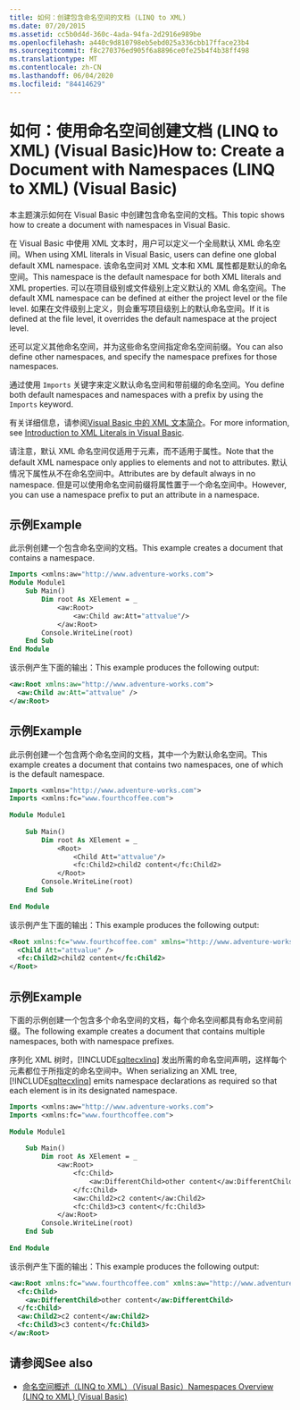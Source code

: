 ```yaml
---
title: 如何：创建包含命名空间的文档 (LINQ to XML)
ms.date: 07/20/2015
ms.assetid: cc5b0d4d-360c-4ada-94fa-2d2916e989be
ms.openlocfilehash: a440c9d810798eb5ebd025a336cbb17fface23b4
ms.sourcegitcommit: f8c270376ed905f6a8896ce0fe25b4f4b38ff498
ms.translationtype: MT
ms.contentlocale: zh-CN
ms.lasthandoff: 06/04/2020
ms.locfileid: "84414629"
---
```

# <a name="how-to-create-a-document-with-namespaces-linq-to-xml-visual-basic"></a><span data-ttu-id="5548f-102">如何：使用命名空间创建文档 (LINQ to XML) (Visual Basic)</span><span class="sxs-lookup"><span data-stu-id="5548f-102">How to: Create a Document with Namespaces (LINQ to XML) (Visual Basic)</span></span>
<span data-ttu-id="5548f-103">本主题演示如何在 Visual Basic 中创建包含命名空间的文档。</span><span class="sxs-lookup"><span data-stu-id="5548f-103">This topic shows how to create a document with namespaces in Visual Basic.</span></span>  
  
 <span data-ttu-id="5548f-104">在 Visual Basic 中使用 XML 文本时，用户可以定义一个全局默认 XML 命名空间。</span><span class="sxs-lookup"><span data-stu-id="5548f-104">When using XML literals in Visual Basic, users can define one global default XML namespace.</span></span> <span data-ttu-id="5548f-105">该命名空间对 XML 文本和 XML 属性都是默认的命名空间。</span><span class="sxs-lookup"><span data-stu-id="5548f-105">This namespace is the default namespace for both XML literals and XML properties.</span></span> <span data-ttu-id="5548f-106">可以在项目级别或文件级别上定义默认的 XML 命名空间。</span><span class="sxs-lookup"><span data-stu-id="5548f-106">The default XML namespace can be defined at either the project level or the file level.</span></span> <span data-ttu-id="5548f-107">如果在文件级别上定义，则会重写项目级别上的默认命名空间。</span><span class="sxs-lookup"><span data-stu-id="5548f-107">If it is defined at the file level, it overrides the default namespace at the project level.</span></span>  
  
 <span data-ttu-id="5548f-108">还可以定义其他命名空间，并为这些命名空间指定命名空间前缀。</span><span class="sxs-lookup"><span data-stu-id="5548f-108">You can also define other namespaces, and specify the namespace prefixes for those namespaces.</span></span>  
  
 <span data-ttu-id="5548f-109">通过使用 `Imports` 关键字来定义默认命名空间和带前缀的命名空间。</span><span class="sxs-lookup"><span data-stu-id="5548f-109">You define both default namespaces and namespaces with a prefix by using the `Imports` keyword.</span></span>  
  
 <span data-ttu-id="5548f-110">有关详细信息，请参阅[Visual Basic 中的 XML 文本简介](introduction-to-xml-literals.md)。</span><span class="sxs-lookup"><span data-stu-id="5548f-110">For more information, see [Introduction to XML Literals in Visual Basic](introduction-to-xml-literals.md).</span></span>  
  
 <span data-ttu-id="5548f-111">请注意，默认 XML 命名空间仅适用于元素，而不适用于属性。</span><span class="sxs-lookup"><span data-stu-id="5548f-111">Note that the default XML namespace only applies to elements and not to attributes.</span></span> <span data-ttu-id="5548f-112">默认情况下属性从不在命名空间中。</span><span class="sxs-lookup"><span data-stu-id="5548f-112">Attributes are by default always in no namespace.</span></span> <span data-ttu-id="5548f-113">但是可以使用命名空间前缀将属性置于一个命名空间中。</span><span class="sxs-lookup"><span data-stu-id="5548f-113">However, you can use a namespace prefix to put an attribute in a namespace.</span></span>  
  
## <a name="example"></a><span data-ttu-id="5548f-114">示例</span><span class="sxs-lookup"><span data-stu-id="5548f-114">Example</span></span>  
 <span data-ttu-id="5548f-115">此示例创建一个包含命名空间的文档。</span><span class="sxs-lookup"><span data-stu-id="5548f-115">This example creates a document that contains a namespace.</span></span>  
  
```vb  
Imports <xmlns:aw="http://www.adventure-works.com">  
Module Module1  
    Sub Main()  
        Dim root As XElement = _  
            <aw:Root>  
                <aw:Child aw:Att="attvalue"/>  
            </aw:Root>  
        Console.WriteLine(root)  
    End Sub  
End Module  
```  
  
 <span data-ttu-id="5548f-116">该示例产生下面的输出：</span><span class="sxs-lookup"><span data-stu-id="5548f-116">This example produces the following output:</span></span>  
  
```xml  
<aw:Root xmlns:aw="http://www.adventure-works.com">  
  <aw:Child aw:Att="attvalue" />  
</aw:Root>  
```  
  
## <a name="example"></a><span data-ttu-id="5548f-117">示例</span><span class="sxs-lookup"><span data-stu-id="5548f-117">Example</span></span>  
 <span data-ttu-id="5548f-118">此示例创建一个包含两个命名空间的文档，其中一个为默认命名空间。</span><span class="sxs-lookup"><span data-stu-id="5548f-118">This example creates a document that contains two namespaces, one of which is the default namespace.</span></span>  
  
```vb  
Imports <xmlns="http://www.adventure-works.com">  
Imports <xmlns:fc="www.fourthcoffee.com">  
  
Module Module1  
  
    Sub Main()  
        Dim root As XElement = _  
            <Root>  
                <Child Att="attvalue"/>  
                <fc:Child2>child2 content</fc:Child2>  
            </Root>  
        Console.WriteLine(root)  
    End Sub  
  
End Module  
```  
  
 <span data-ttu-id="5548f-119">该示例产生下面的输出：</span><span class="sxs-lookup"><span data-stu-id="5548f-119">This example produces the following output:</span></span>  
  
```xml  
<Root xmlns:fc="www.fourthcoffee.com" xmlns="http://www.adventure-works.com">  
  <Child Att="attvalue" />  
  <fc:Child2>child2 content</fc:Child2>  
</Root>  
```  
  
## <a name="example"></a><span data-ttu-id="5548f-120">示例</span><span class="sxs-lookup"><span data-stu-id="5548f-120">Example</span></span>  
 <span data-ttu-id="5548f-121">下面的示例创建一个包含多个命名空间的文档，每个命名空间都具有命名空间前缀。</span><span class="sxs-lookup"><span data-stu-id="5548f-121">The following example creates a document that contains multiple namespaces, both with namespace prefixes.</span></span>  
  
 <span data-ttu-id="5548f-122">序列化 XML 树时，[!INCLUDE[sqltecxlinq](~/includes/sqltecxlinq-md.md)] 发出所需的命名空间声明，这样每个元素都位于所指定的命名空间中。</span><span class="sxs-lookup"><span data-stu-id="5548f-122">When serializing an XML tree, [!INCLUDE[sqltecxlinq](~/includes/sqltecxlinq-md.md)] emits namespace declarations as required so that each element is in its designated namespace.</span></span>  
  
```vb  
Imports <xmlns:aw="http://www.adventure-works.com">  
Imports <xmlns:fc="www.fourthcoffee.com">  
  
Module Module1  
  
    Sub Main()  
        Dim root As XElement = _  
            <aw:Root>  
                <fc:Child>  
                    <aw:DifferentChild>other content</aw:DifferentChild>  
                </fc:Child>  
                <aw:Child2>c2 content</aw:Child2>  
                <fc:Child3>c3 content</fc:Child3>  
            </aw:Root>  
        Console.WriteLine(root)  
    End Sub  
  
End Module  
```  
  
 <span data-ttu-id="5548f-123">该示例产生下面的输出：</span><span class="sxs-lookup"><span data-stu-id="5548f-123">This example produces the following output:</span></span>  
  
```xml  
<aw:Root xmlns:fc="www.fourthcoffee.com" xmlns:aw="http://www.adventure-works.com">  
  <fc:Child>  
    <aw:DifferentChild>other content</aw:DifferentChild>  
  </fc:Child>  
  <aw:Child2>c2 content</aw:Child2>  
  <fc:Child3>c3 content</fc:Child3>  
</aw:Root>  
```  
  
## <a name="see-also"></a><span data-ttu-id="5548f-124">请参阅</span><span class="sxs-lookup"><span data-stu-id="5548f-124">See also</span></span>

- [<span data-ttu-id="5548f-125">命名空间概述（LINQ to XML）（Visual Basic）</span><span class="sxs-lookup"><span data-stu-id="5548f-125">Namespaces Overview (LINQ to XML) (Visual Basic)</span></span>](namespaces-overview-linq-to-xml.md)
